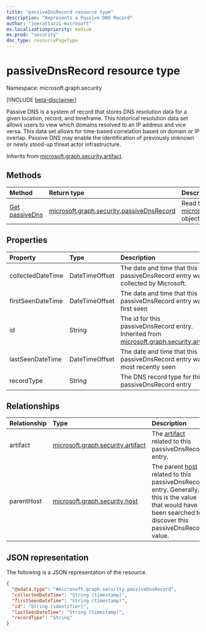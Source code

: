 ```yaml
---
title: "passiveDnsRecord resource type"
description: "Represents a Passive DNS Record"
author: "joerattazzi-microsoft"
ms.localizationpriority: medium
ms.prod: "security"
doc_type: resourcePageType
---
```


# passiveDnsRecord resource type

Namespace: microsoft.graph.security

[!INCLUDE [beta-disclaimer](../../includes/beta-disclaimer.md)]

Passive DNS is a system of record that stores DNS resolution data for a given location, record, and timeframe. This historical resolution data set allows users to view which domains resolved to an IP address and vice versa. This data set allows for time-based correlation based on domain or IP overlap. Passive DNS may enable the identification of previously unknown or newly stood-up threat actor infrastructure.


Inherits from [microsoft.graph.security.artifact](../resources/security-artifact.md).

## Methods
|Method|Return type|Description|
|:---|:---|:---|
|[Get passiveDns](../api/security-passivednsrecord-get.md)|[microsoft.graph.security.passiveDnsRecord](../resources/security-passivednsrecord.md)|Read the properties and relationships of a [microsoft.graph.security.passivednsrecord](../resources/security-passivednsrecord.md) object.|

## Properties
|Property|Type|Description|
|:---|:---|:---|
|collectedDateTime|DateTimeOffset|The date and time that this passiveDnsRecord entry was collected by Microsoft.|
|firstSeenDateTime|DateTimeOffset|The date and time that this passiveDnsRecord entry was first seen|
|id|String|The id for this passiveDnsRecord entry. Inherited from [microsoft.graph.security.artifact](../resources/security-artifact.md).|
|lastSeenDateTime|DateTimeOffset|The date and time that this passiveDnsRecord entry was most recently seen|
|recordType|String|The DNS record type for this passiveDnsRecord entry|

## Relationships
|Relationship|Type|Description|
|:---|:---|:---|
|artifact|[microsoft.graph.security.artifact](../resources/security-artifact.md)|The [artifact](../resources/security-artifact.md) related to this passiveDnsRecord entry.|
|parentHost|[microsoft.graph.security.host](../resources/security-host.md)|The parent [host](../resources/security-host.md) related to this passiveDnsRecord entry. Generally, this is the value that would have been searched to discover this passiveDnsRecord value.|

## JSON representation
The following is a JSON representation of the resource.
<!-- {
  "blockType": "resource",
  "keyProperty": "id",
  "@odata.type": "microsoft.graph.security.passiveDnsRecord",
  "baseType": "microsoft.graph.security.artifact",
  "openType": false
}
-->
``` json
{
  "@odata.type": "#microsoft.graph.security.passiveDnsRecord",
  "collectedDateTime": "String (timestamp)",
  "firstSeenDateTime": "String (timestamp)",
  "id": "String (identifier)",
  "lastSeenDateTime": "String (timestamp)",
  "recordType": "String"
}
```
